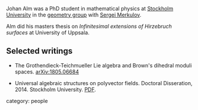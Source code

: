 Johan Alm was a PhD student in mathematical physics at [Stockholm University](http://www.su.se/) in the [geometry group](http://www2.math.su.se/matematik/geometri/research.html.en) with [Sergei Merkulov](http://www2.math.su.se/~sm/).

Alm did his masters thesis on _Infinitesimal extensions of Hirzebruch surfaces_ at University of Uppsala.

## Selected writings

* The Grothendieck-Teichmueller Lie algebra and Brown's dihedral moduli spaces. [arXiv:1805.06684](https://arxiv.org/abs/1805.06684)

* Universal algebraic structures on polyvector fields.  Doctoral Disseration, 2014.  Stockholm University.  [PDF](http://su.diva-portal.org/smash/record.jsf?pid=diva2%3A696219).

category: people